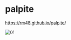 # palpite

https://rm48.github.io/palpite/


![01](https://user-images.githubusercontent.com/90143160/231614680-4a7e5140-68a0-4587-9790-ebc73b08e32d.jpg)
